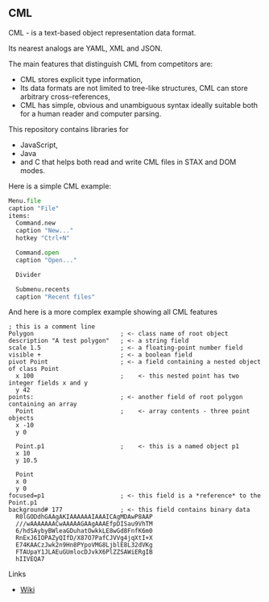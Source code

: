 CML
---
CML - is a text-based object representation data format.

Its nearest analogs are YAML, XML and JSON.

The main features that distinguish CML from competitors are:
- CML stores explicit type information,
- Its data formats are not limited to tree-like structures, CML can store arbitrary cross-references,
- CML has simple, obvious and unambiguous syntax ideally suitable both for a human reader and computer parsing.

This repository contains libraries for
- JavaScript,
- Java
- and C
that helps both read and write CML files in STAX and DOM modes.

Here is a simple CML example:
```python
Menu.file
caption "File"
items:
  Command.new
  caption "New..."
  hotkey "Ctrl+N"

  Command.open
  caption "Open..."

  Divider

  Submenu.recents
  caption "Recent files"
```
And here is a more complex example showing all CML features
```
; this is a comment line
Polygon                        ; <- class name of root object
description "A test polygon"   ; <- a string field
scale 1.5                      ; <- a floating-point number field
visible +                      ; <- a boolean field
pivot Point                    ; <- a field containing a nested object of class Point
  x 100                        ;    <- this nested point has two integer fields x and y
  y 42
points:                        ; <- another field of root polygon containing an array
  Point                        ;    <- array contents - three point objects
  x -10
  y 0

  Point.p1                     ;    <- this is a named object p1
  x 10
  y 10.5
	
  Point
  x 0
  y 0
focused=p1                     ; <- this field is a *reference* to the Point.p1
background# 177                ; <- this field contains binary data
  R0lGODdhGAAgAKIAAAAAAIAAAICAgMDAwP8AAP
  ///wAAAAAAACwAAAAAGAAgAAAEfpDISau9VhTM
  6/hdSAybyBWleaGDuhatOwkkLE8wGd8FnfK6m0
  RnExJ6IOPAZyQIfD/X87O7PafCJVVg4jqXtI+X
  E74KAACzJwk2n9Hn8PYpoVMG8LjblE8L32dVKg
  FTAUpaY1JLAEuGUmlocDJvkX6PlZZSAWiERgIB
  hIIVEQA7
```
Links
- [Wiki](https://github.com/karol11/cml/wiki)
